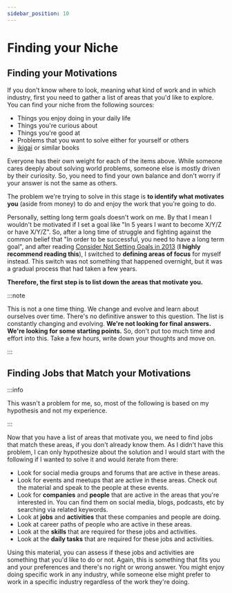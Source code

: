```yaml
---
sidebar_position: 10
---
```


# Finding your Niche

## Finding your Motivations

If you don't know where to look, meaning what kind of work and in which industry, first you need to gather a list of areas that you'd like to explore. You can find your niche from the following sources:

- Things you enjoy doing in your daily life
- Things you're curious about
- Things you're good at
- Problems that you want to solve either for yourself or others
- [ikigai][ikigai] or similar books

Everyone has their own weight for each of the items above. While someone cares deeply about solving world problems, someone else is mostly driven by their curiosity. So, you need to find your own balance and don't worry if your answer is not the same as others.

The problem we're trying to solve in this stage is **to identify what motivates you** (aside from money) to do and enjoy the work that you're going to do.

Personally, setting long term goals doesn't work on me. By that I mean I wouldn't be motivated if I set a goal like "In 5 years I want to become X/Y/Z or have X/Y/Z". So, after a long time of struggle and fighting against the common belief that "In order to be successful, you need to have a long term goal", and after reading [Consider Not Setting Goals in 2013][consider-not-setting-goals] (**I highly recommend reading this**), I switched to **defining areas of focus** for myself instead. This switch was not something that happened overnight, but it was a gradual process that had taken a few years.

**Therefore, the first step is to list down the areas that motivate you.**

:::note

This is not a one time thing. We change and evolve and learn about ourselves over time. There's no definitive answer to this question. The list is constantly changing and evolving. **We're not looking for final answers. We're looking for some starting points.** So, don't put too much time and effort into this. Take a few hours, write down your thoughts and move on.

:::

## Finding Jobs that Match your Motivations

:::info

This wasn't a problem for me, so, most of the following is based on my hypothesis and not my experience.

:::

Now that you have a list of areas that motivate you, we need to find jobs that match these areas, if you don't already know them. As I didn't have this problem, I can only hypothesize about the solution and I would start with the following if I wanted to solve it and would iterate from there:

- Look for social media groups and forums that are active in these areas.
- Look for events and meetups that are active in these areas. Check out the material and speak to the people at these events.
- Look for **companies** and **people** that are active in the areas that you're interested in. You can find them on social media, blogs, podcasts, etc by searching via related keywords.
- Look at **jobs** and **activities** that these companies and people are doing.
- Look at career paths of people who are active in these areas.
- Look at the **skills** that are required for these jobs and activities.
- Look at the **daily tasks** that are required for these jobs and activities.

Using this material, you can assess if these jobs and activities are something that you'd like to do or not. Again, this is something that fits you and your preferences and there's no right or wrong answer. You might enjoy doing specific work in any industry, while someone else might prefer to work in a specific industry regardless of the work they're doing.


[ikigai]: https://www.goodreads.com/en/book/show/40534545
[consider-not-setting-goals]: https://hbr.org/2012/12/consider-not-setting-goals-in.html
